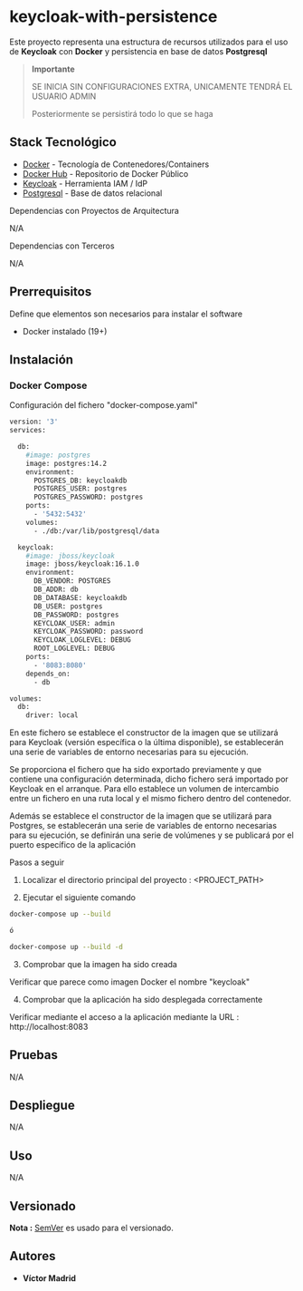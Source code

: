 
# keycloak-with-persistence

Este proyecto representa una estructura de recursos utilizados para el uso de **Keycloak** con **Docker** y persistencia
en base de datos **Postgresql**

>**Importante**
>
>SE INICIA SIN CONFIGURACIONES EXTRA, UNICAMENTE TENDRÁ EL USUARIO ADMIN
> 
>Posteriormente se persistirá todo lo que se haga



## Stack Tecnológico

* [Docker](https://www.docker.com/) - Tecnología de Contenedores/Containers
* [Docker Hub](https://hub.docker.com/) - Repositorio de Docker Público
* [Keycloak](https://www.keycloak.org/) - Herramienta IAM / IdP
* [Postgresql](https://www.postgresql.org/) - Base de datos relacional

Dependencias con Proyectos de Arquitectura

N/A

Dependencias con Terceros

N/A





## Prerrequisitos

Define que elementos son necesarios para instalar el software

* Docker instalado (19+)





## Instalación

### Docker Compose

Configuración del fichero "docker-compose.yaml"

```bash
version: '3'
services:

  db:
    #image: postgres
    image: postgres:14.2
    environment: 
      POSTGRES_DB: keycloakdb
      POSTGRES_USER: postgres
      POSTGRES_PASSWORD: postgres
    ports:
      - '5432:5432'
    volumes:
      - ./db:/var/lib/postgresql/data

  keycloak:
    #image: jboss/keycloak
    image: jboss/keycloak:16.1.0
    environment:
      DB_VENDOR: POSTGRES
      DB_ADDR: db
      DB_DATABASE: keycloakdb
      DB_USER: postgres
      DB_PASSWORD: postgres
      KEYCLOAK_USER: admin
      KEYCLOAK_PASSWORD: password
      KEYCLOAK_LOGLEVEL: DEBUG
      ROOT_LOGLEVEL: DEBUG
    ports:
      - '8083:8080'
    depends_on:
      - db

volumes:
  db:
    driver: local
```

En este fichero se establece el constructor de la imagen que se utilizará para Keycloak (versión específica o la última disponible), se establecerán una serie de variables de entorno necesarias para su ejecución.

Se proporciona el fichero que ha sido exportado previamente y que contiene una configuración determinada, dicho fichero será importado por Keycloak en el arranque. Para ello establece un volumen de intercambio entre un fichero en una ruta local y el mismo fichero dentro del contenedor.

Además se establece el constructor de la imagen que se utilizará para Postgres, se establecerán una serie de variables de entorno necesarias para su ejecución, se definirán una serie de volúmenes y se publicará por el puerto específico de la aplicación


Pasos a seguir


1. Localizar el directorio principal del proyecto : <PROJECT_PATH>

2. Ejecutar el siguiente comando

```bash
docker-compose up --build

ó

docker-compose up --build -d
```

3. Comprobar que la imagen ha sido creada

Verificar que parece como imagen Docker el nombre "keycloak"

4. Comprobar que la aplicación ha sido desplegada correctamente

Verificar mediante el acceso a la aplicación mediante la URL : http://localhost:8083





## Pruebas

N/A





## Despliegue

N/A





## Uso

N/A



## Versionado

**Nota :** [SemVer](http://semver.org/) es usado para el versionado.





## Autores

* **Víctor Madrid**
